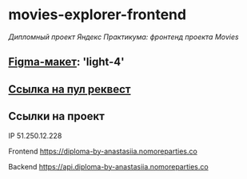 # movies-explorer-frontend

*Дипломный проект Яндекс Практикума: фронтенд проекта Movies*

## [Figma-макет](https://www.figma.com/file/6FMWkB94wE7KTkcCgUXtnC/light-1?node-id=1%3A3613&mode=dev): 'light-4'

## [Ссылка на пул реквест](https://github.com/Anastasiia-Nist/movies-explorer-frontend/pull/2)


## Ссылки на проект

IP 51.250.12.228

Frontend https://diploma-by-anastasiia.nomoreparties.co

Backend https://api.diploma-by-anastasiia.nomoreparties.co
